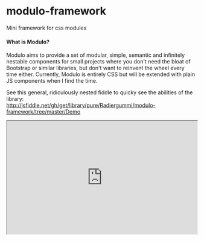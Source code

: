 # modulo-framework
Mini framework for css modules

#### What is Modulo?
Modulo aims to provide a set of modular, simple, semantic and infinitely nestable components for small projects where you don't need the bloat of Bootstrap or similar libraries, but don't want to reinvent the wheel every time either.
Currently, Modulo is entirely CSS but will be extended with plain JS components when I find the time.

See this general, ridiculously nested fiddle to quicky see the abilities of the library:  
http://jsfiddle.net/gh/get/library/pure/Radiergummi/modulo-framework/tree/master/Demo
<iframe
  style="width: 100%; height: 300px"
  src="http://jsfiddle.net/zalun/NmudS/embedded/">
</iframe>
